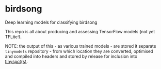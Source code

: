 # birdsong
Deep learning models for classifying birdsong

This repo is all about producing and assessing TensorFlow models (not yet TFLite!).

NOTE: the output of this - as various trained models - are stored it separate `tinymodels` repository - from which location they are converted, optimised and compiled into headers and stored by release for inclusion into [tinyspot(s)](https://github.com/tinyspot).



